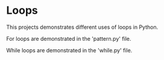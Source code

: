# Loops

This projects demonstrates different uses of loops in Python. 

For loops are demonstrated in the 'pattern.py' file.

While loops are demonstrated in the 'while.py' file. 
